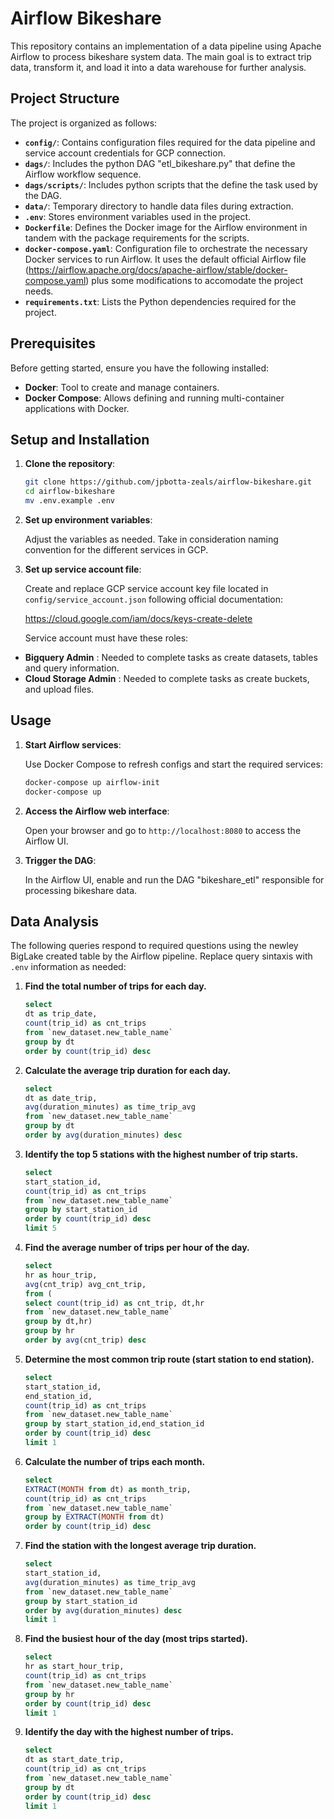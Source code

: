 # Airflow Bikeshare

This repository contains an implementation of a data pipeline using Apache Airflow to process bikeshare system data. 
The main goal is to extract trip data, transform it, and load it into a data warehouse for further analysis.

## Project Structure

The project is organized as follows:

- **`config/`**: Contains configuration files required for the data pipeline and service account credentials for GCP connection.  
- **`dags/`**: Includes the python DAG "etl_bikeshare.py" that define the Airflow workflow sequence.  
- **`dags/scripts/`**: Includes python scripts that the define the task used by the DAG.  
- **`data/`**: Temporary directory to handle data files during extraction.
- **`.env`**: Stores environment variables used in the project.  
- **`Dockerfile`**: Defines the Docker image for the Airflow environment in tandem with the package requirements for the scripts.  
- **`docker-compose.yaml`**: Configuration file to orchestrate the necessary Docker services to run Airflow. It uses the default official Airflow file (https://airflow.apache.org/docs/apache-airflow/stable/docker-compose.yaml) plus some modifications to accomodate the project needs.
- **`requirements.txt`**: Lists the Python dependencies required for the project.  

## Prerequisites

Before getting started, ensure you have the following installed:

- **Docker**: Tool to create and manage containers.  
- **Docker Compose**: Allows defining and running multi-container applications with Docker.  

## Setup and Installation

1. **Clone the repository**:

   ```bash
   git clone https://github.com/jpbotta-zeals/airflow-bikeshare.git
   cd airflow-bikeshare
   mv .env.example .env
   ```

2. **Set up environment variables**:

   Adjust the variables as needed. Take in consideration naming convention for the different services in GCP.

3. **Set up service account file**:

   Create and replace GCP service account key file located in `config/service_account.json` following official documentation:
   
   https://cloud.google.com/iam/docs/keys-create-delete
   
   Service account must have these roles:
   
- **Bigquery Admin** : Needed to complete tasks as create datasets, tables and query information.
- **Cloud Storage Admin** : Needed to complete tasks as create buckets, and upload files.

## Usage

1. **Start Airflow services**:

   Use Docker Compose to refresh configs and start the required services:

   ```bash
   docker-compose up airflow-init
   docker-compose up
   ```

2. **Access the Airflow web interface**:

   Open your browser and go to `http://localhost:8080` to access the Airflow UI.

3. **Trigger the DAG**:

   In the Airflow UI, enable and run the DAG "bikeshare_etl" responsible for processing bikeshare data.

## Data Analysis

The following queries respond to required questions using the newley BigLake created table by the Airflow pipeline. Replace query sintaxis with `.env` information as needed:

1. **Find the total number of trips for each day.**

	```sql
    select 
    dt as trip_date, 
    count(trip_id) as cnt_trips 
    from `new_dataset.new_table_name`
    group by dt
    order by count(trip_id) desc
	```

2. **Calculate the average trip duration for each day.**

	```sql
	select 
    dt as date_trip, 
    avg(duration_minutes) as time_trip_avg
    from `new_dataset.new_table_name`
    group by dt
    order by avg(duration_minutes) desc
	```

3. **Identify the top 5 stations with the highest number of trip starts.**

	```sql
    select 
    start_station_id,
    count(trip_id) as cnt_trips
    from `new_dataset.new_table_name`
    group by start_station_id
    order by count(trip_id) desc
    limit 5
	```

4. **Find the average number of trips per hour of the day.**

	```sql
    select 
    hr as hour_trip,
    avg(cnt_trip) avg_cnt_trip, 
    from (
    select count(trip_id) as cnt_trip, dt,hr 
    from `new_dataset.new_table_name`
    group by dt,hr)
    group by hr
    order by avg(cnt_trip) desc
	```

5. **Determine the most common trip route (start station to end station).**

	```sql
    select 
    start_station_id,
    end_station_id,
    count(trip_id) as cnt_trips
    from `new_dataset.new_table_name`
    group by start_station_id,end_station_id
    order by count(trip_id) desc
    limit 1
	```

6. **Calculate the number of trips each month.**

	```sql
	select 
    EXTRACT(MONTH from dt) as month_trip,
    count(trip_id) as cnt_trips
    from `new_dataset.new_table_name`
    group by EXTRACT(MONTH from dt)
    order by count(trip_id) desc
	```

7. **Find the station with the longest average trip duration.**

	```sql
	select 
    start_station_id,
    avg(duration_minutes) as time_trip_avg
    from `new_dataset.new_table_name`
    group by start_station_id
    order by avg(duration_minutes) desc
    limit 1
	```

8. **Find the busiest hour of the day (most trips started).**

	```sql
	select 
    hr as start_hour_trip,
    count(trip_id) as cnt_trips
    from `new_dataset.new_table_name`
    group by hr
    order by count(trip_id) desc
    limit 1
	```

9. **Identify the day with the highest number of trips.**

	```sql
	select 
    dt as start_date_trip,
    count(trip_id) as cnt_trips
    from `new_dataset.new_table_name`
    group by dt
    order by count(trip_id) desc
    limit 1
	```
